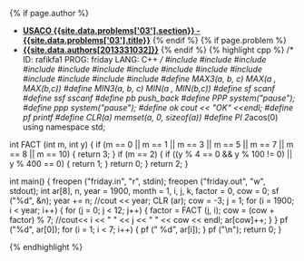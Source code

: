 <a name="2013331032.03"></a>

{% if page.author %}
- **[USACO {{site.data.problems['03'].section}} - {{site.data.problems['03'].title}}]({{site.baseurl}}/problem/03)**
{% endif %}
{% if page.problem %}
- **[{{site.data.authors[2013331032]}}]({{site.baseurl}}/author/2013331032)**
{% endif %}
{% highlight cpp %}
/*
ID: rafikfa1
PROG: friday
LANG: C++
*/
#include <cstdio>
#include <iostream>
#include <string>
#include <cstring>
#include <cmath>
#include <ctime>
#include <cstdlib>
#include <algorithm>
#include <new>
#include <vector>
#include <stack>
#include <queue>
#include <map>
#include <set>
#define MAX3(a, b, c) MAX(a , MAX(b,c))
#define MIN3(a, b, c) MIN(a , MIN(b,c))
#define sf scanf
#define ssf sscanf
#define pb push_back
#define PPP system("pause");
#define ppp system("pause");
#define ok cout << "OK" <<endl;
#define pf printf
#define CLR(a) memset(a, 0, sizeof(a))
#define PI 2*acos(0)
using namespace std;

int FACT (int m, int y) {
    if (m == 0 || m == 1 || m == 3 || m == 5 || m == 7 || m == 8 || m == 10) {
        return 3;
    }
    if (m == 2) {
        if ((y % 4 == 0 && y % 100 != 0) || y % 400 == 0) {
            return 1;
        }
        return 0;
    }
    return 2;
}

int main() {
    freopen ("friday.in", "r", stdin);
    freopen ("friday.out", "w", stdout);
    int ar[8], n, year = 1900, month = 1, i, j, k, factor = 0, cow = 0;
    sf ("%d", &n);
    year += n;
    //cout << year;
    CLR (ar);
    cow = -3;
    j = 1;
    for (i = 1900; i < year; i++) {
        for (j = 0; j < 12; j++) {
            factor = FACT (j, i);
            cow = (cow + factor) % 7;
            //cout<< i << " " << j << " " << cow << endl;
            ar[cow]++;
        }
    }
    pf ("%d", ar[0]);
    for (i = 1; i < 7; i++) {
        pf (" %d", ar[i]);
    }
    pf ("\n");
    return 0;
}


{% endhighlight %}